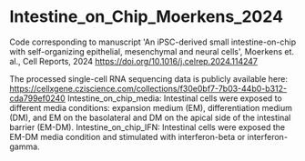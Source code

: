 # Intestine_on_Chip_Moerkens_2024
Code corresponding to manuscript 'An iPSC-derived small intestine-on-chip with self-organizing epithelial, mesenchymal and neural cells', Moerkens et. al., Cell Reports, 2024
https://doi.org/10.1016/j.celrep.2024.114247

The processed single-cell RNA sequencing data is publicly available here: https://cellxgene.cziscience.com/collections/f30e0bf7-7b03-44b0-b312-cda799ef0240
Intestine_on_chip_media: Intestinal cells were exposed to different media conditions: expansion medium (EM), differentiation medium (DM), and EM on the basolateral and DM on the apical side of the intestinal barrier (EM-DM). 
Intestine_on_chip_IFN: Intestinal cells were exposed the EM-DM media condition and stimulated with interferon-beta or interferon-gamma.
